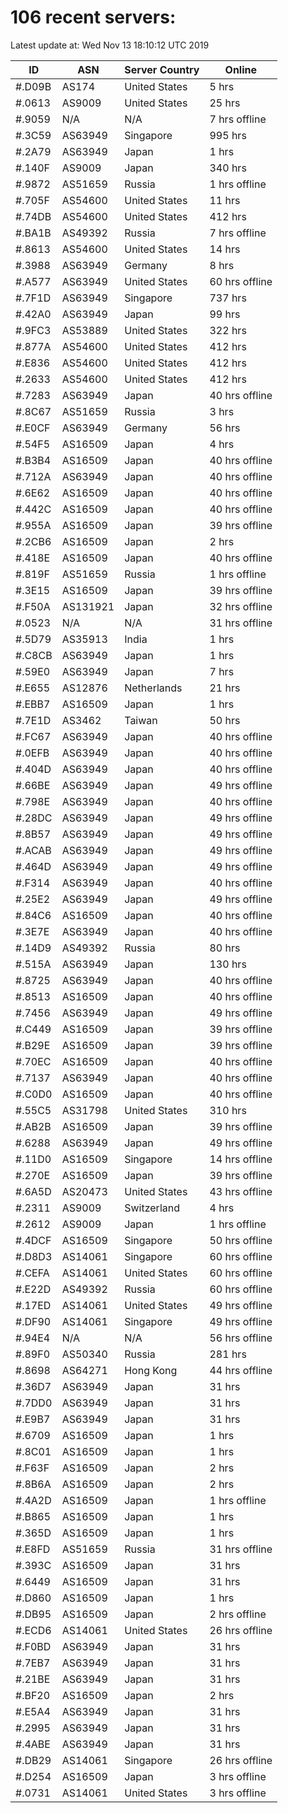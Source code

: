 # 106 recent servers:

Latest update at: Wed Nov 13 18:10:12 UTC 2019

| ID | ASN | Server Country | Online |
| -- | --- | -------------- | ------ |
| #.D09B | AS174 | United States | 5 hrs |
| #.0613 | AS9009 | United States | 25 hrs |
| #.9059 | N/A | N/A | 7 hrs offline |
| #.3C59 | AS63949 | Singapore | 995 hrs |
| #.2A79 | AS63949 | Japan | 1 hrs |
| #.140F | AS9009 | Japan | 340 hrs |
| #.9872 | AS51659 | Russia | 1 hrs offline |
| #.705F | AS54600 | United States | 11 hrs |
| #.74DB | AS54600 | United States | 412 hrs |
| #.BA1B | AS49392 | Russia | 7 hrs offline |
| #.8613 | AS54600 | United States | 14 hrs |
| #.3988 | AS63949 | Germany | 8 hrs |
| #.A577 | AS63949 | United States | 60 hrs offline |
| #.7F1D | AS63949 | Singapore | 737 hrs |
| #.42A0 | AS63949 | Japan | 99 hrs |
| #.9FC3 | AS53889 | United States | 322 hrs |
| #.877A | AS54600 | United States | 412 hrs |
| #.E836 | AS54600 | United States | 412 hrs |
| #.2633 | AS54600 | United States | 412 hrs |
| #.7283 | AS63949 | Japan | 40 hrs offline |
| #.8C67 | AS51659 | Russia | 3 hrs |
| #.E0CF | AS63949 | Germany | 56 hrs |
| #.54F5 | AS16509 | Japan | 4 hrs |
| #.B3B4 | AS16509 | Japan | 40 hrs offline |
| #.712A | AS63949 | Japan | 40 hrs offline |
| #.6E62 | AS16509 | Japan | 40 hrs offline |
| #.442C | AS16509 | Japan | 40 hrs offline |
| #.955A | AS16509 | Japan | 39 hrs offline |
| #.2CB6 | AS16509 | Japan | 2 hrs |
| #.418E | AS16509 | Japan | 40 hrs offline |
| #.819F | AS51659 | Russia | 1 hrs offline |
| #.3E15 | AS16509 | Japan | 39 hrs offline |
| #.F50A | AS131921 | Japan | 32 hrs offline |
| #.0523 | N/A | N/A | 31 hrs offline |
| #.5D79 | AS35913 | India | 1 hrs |
| #.C8CB | AS63949 | Japan | 1 hrs |
| #.59E0 | AS63949 | Japan | 7 hrs |
| #.E655 | AS12876 | Netherlands | 21 hrs |
| #.EBB7 | AS16509 | Japan | 1 hrs |
| #.7E1D | AS3462 | Taiwan | 50 hrs |
| #.FC67 | AS63949 | Japan | 40 hrs offline |
| #.0EFB | AS63949 | Japan | 40 hrs offline |
| #.404D | AS63949 | Japan | 40 hrs offline |
| #.66BE | AS63949 | Japan | 49 hrs offline |
| #.798E | AS63949 | Japan | 40 hrs offline |
| #.28DC | AS63949 | Japan | 49 hrs offline |
| #.8B57 | AS63949 | Japan | 49 hrs offline |
| #.ACAB | AS63949 | Japan | 49 hrs offline |
| #.464D | AS63949 | Japan | 49 hrs offline |
| #.F314 | AS63949 | Japan | 40 hrs offline |
| #.25E2 | AS63949 | Japan | 49 hrs offline |
| #.84C6 | AS16509 | Japan | 40 hrs offline |
| #.3E7E | AS63949 | Japan | 40 hrs offline |
| #.14D9 | AS49392 | Russia | 80 hrs |
| #.515A | AS63949 | Japan | 130 hrs |
| #.8725 | AS63949 | Japan | 40 hrs offline |
| #.8513 | AS16509 | Japan | 40 hrs offline |
| #.7456 | AS63949 | Japan | 49 hrs offline |
| #.C449 | AS16509 | Japan | 39 hrs offline |
| #.B29E | AS16509 | Japan | 39 hrs offline |
| #.70EC | AS16509 | Japan | 40 hrs offline |
| #.7137 | AS63949 | Japan | 40 hrs offline |
| #.C0D0 | AS16509 | Japan | 40 hrs offline |
| #.55C5 | AS31798 | United States | 310 hrs |
| #.AB2B | AS16509 | Japan | 39 hrs offline |
| #.6288 | AS63949 | Japan | 49 hrs offline |
| #.11D0 | AS16509 | Singapore | 14 hrs offline |
| #.270E | AS16509 | Japan | 39 hrs offline |
| #.6A5D | AS20473 | United States | 43 hrs offline |
| #.2311 | AS9009 | Switzerland | 4 hrs |
| #.2612 | AS9009 | Japan | 1 hrs offline |
| #.4DCF | AS16509 | Singapore | 50 hrs offline |
| #.D8D3 | AS14061 | Singapore | 60 hrs offline |
| #.CEFA | AS14061 | United States | 60 hrs offline |
| #.E22D | AS49392 | Russia | 60 hrs offline |
| #.17ED | AS14061 | United States | 49 hrs offline |
| #.DF90 | AS14061 | Singapore | 49 hrs offline |
| #.94E4 | N/A | N/A | 56 hrs offline |
| #.89F0 | AS50340 | Russia | 281 hrs |
| #.8698 | AS64271 | Hong Kong | 44 hrs offline |
| #.36D7 | AS63949 | Japan | 31 hrs |
| #.7DD0 | AS63949 | Japan | 31 hrs |
| #.E9B7 | AS63949 | Japan | 31 hrs |
| #.6709 | AS16509 | Japan | 1 hrs |
| #.8C01 | AS16509 | Japan | 1 hrs |
| #.F63F | AS16509 | Japan | 2 hrs |
| #.8B6A | AS16509 | Japan | 2 hrs |
| #.4A2D | AS16509 | Japan | 1 hrs offline |
| #.B865 | AS16509 | Japan | 1 hrs |
| #.365D | AS16509 | Japan | 1 hrs |
| #.E8FD | AS51659 | Russia | 31 hrs offline |
| #.393C | AS16509 | Japan | 31 hrs |
| #.6449 | AS16509 | Japan | 31 hrs |
| #.D860 | AS16509 | Japan | 1 hrs |
| #.DB95 | AS16509 | Japan | 2 hrs offline |
| #.ECD6 | AS14061 | United States | 26 hrs offline |
| #.F0BD | AS63949 | Japan | 31 hrs |
| #.7EB7 | AS63949 | Japan | 31 hrs |
| #.21BE | AS63949 | Japan | 31 hrs |
| #.BF20 | AS16509 | Japan | 2 hrs |
| #.E5A4 | AS63949 | Japan | 31 hrs |
| #.2995 | AS63949 | Japan | 31 hrs |
| #.4ABE | AS63949 | Japan | 31 hrs |
| #.DB29 | AS14061 | Singapore | 26 hrs offline |
| #.D254 | AS16509 | Japan | 3 hrs offline |
| #.0731 | AS14061 | United States | 3 hrs offline |

